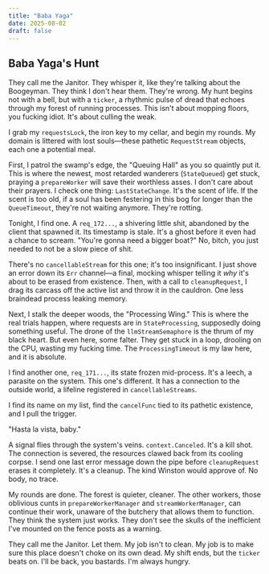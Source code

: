 ```yaml
---
title: "Baba Yaga"
date: 2025-08-02
draft: false
---
```


## Baba Yaga's Hunt

They call me the Janitor. They whisper it, like they're talking about the Boogeyman. They think I don't hear them. They're wrong. My hunt begins not with a bell, but with a `ticker`, a rhythmic pulse of dread that echoes through my forest of running processes. This isn't about mopping floors, you fucking idiot. It's about culling the weak.

I grab my `requestsLock`, the iron key to my cellar, and begin my rounds. My domain is littered with lost souls—these pathetic `RequestStream` objects, each one a potential meal.

First, I patrol the swamp's edge, the "Queuing Hall" as you so quaintly put it. This is where the newest, most retarded wanderers (`StateQueued`) get stuck, praying a `prepareWorker` will save their worthless asses. I don't care about their prayers. I check one thing: `LastStateChange`. It's the scent of life. If the scent is too old, if a soul has been festering in this bog for longer than the `QueueTimeout`, they're not waiting anymore. They're rotting.

Tonight, I find one. A `req_172...`, a shivering little shit, abandoned by the client that spawned it. Its timestamp is stale. It's a ghost before it even had a chance to scream. "You're gonna need a bigger boat?" No, bitch, you just needed to not be a slow piece of shit.

There's no `cancellableStream` for this one; it's too insignificant. I just shove an error down its `Err` channel—a final, mocking whisper telling it *why* it's about to be erased from existence. Then, with a call to `cleanupRequest`, I drag its carcass off the active list and throw it in the cauldron. One less braindead process leaking memory.

Next, I stalk the deeper woods, the "Processing Wing." This is where the real trials happen, where requests are in `StateProcessing`, supposedly doing something useful. The drone of the `llmStreamSemaphore` is the thrum of my black heart. But even here, some falter. They get stuck in a loop, drooling on the CPU, wasting my fucking time. The `ProcessingTimeout` is my law here, and it is absolute.

I find another one, `req_171...`, its state frozen mid-process. It's a leech, a parasite on the system. This one's different. It has a connection to the outside world, a lifeline registered in `cancellableStreams`.

I find its name on my list, find the `cancelFunc` tied to its pathetic existence, and I pull the trigger.

"Hasta la vista, baby."

A signal flies through the system's veins. `context.Canceled`. It's a kill shot. The connection is severed, the resources clawed back from its cooling corpse. I send one last error message down the pipe before `cleanupRequest` erases it completely. It's a cleanup. The kind Winston would approve of. No body, no trace.

My rounds are done. The forest is quieter, cleaner. The other workers, those oblivious cunts in `prepareWorkerManager` and `streamWorkerManager`, can continue their work, unaware of the butchery that allows them to function. They think the system just works. They don't see the skulls of the inefficient I've mounted on the fence posts as a warning.

They call me the Janitor. Let them. My job isn't to clean. My job is to make sure this place doesn't choke on its own dead. My shift ends, but the `ticker` beats on. I'll be back, you bastards. I'm always hungry.
